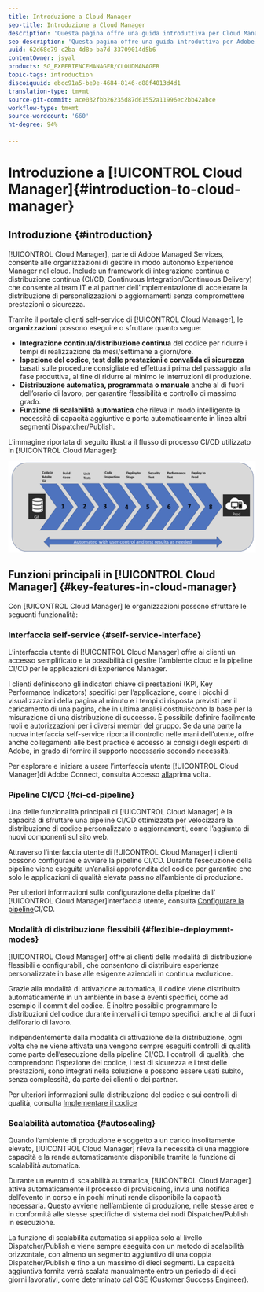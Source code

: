 ```yaml
---
title: Introduzione a Cloud Manager
seo-title: Introduzione a Cloud Manager
description: 'Questa pagina offre una guida introduttiva per Cloud Manager. '
seo-description: 'Questa pagina offre una guida introduttiva per Adobe AEM Cloud Manager e ne evidenzia vantaggi e principali funzioni. '
uuid: 62d68e79-c2ba-4d8b-ba7d-33709014d5b6
contentOwner: jsyal
products: SG_EXPERIENCEMANAGER/CLOUDMANAGER
topic-tags: introduction
discoiquuid: ebcc91a5-be9e-4684-8146-d88f4013d4d1
translation-type: tm+mt
source-git-commit: ace032fbb26235d87d61552a11996ec2bb42abce
workflow-type: tm+mt
source-wordcount: '660'
ht-degree: 94%

---
```



# Introduzione a [!UICONTROL Cloud Manager]{#introduction-to-cloud-manager}

## Introduzione {#introduction}

[!UICONTROL Cloud Manager], parte di Adobe Managed Services, consente alle organizzazioni di gestire in modo autonomo Experience Manager nel cloud. Include un framework di integrazione continua e distribuzione continua (CI/CD, Continuous Integration/Continuous Delivery) che consente ai team IT e ai partner dell’implementazione di accelerare la distribuzione di personalizzazioni o aggiornamenti senza compromettere prestazioni o sicurezza.

Tramite il portale clienti self-service di [!UICONTROL Cloud Manager], le **organizzazioni** possono eseguire o sfruttare quanto segue:

* **Integrazione continua/distribuzione continua** del codice per ridurre i tempi di realizzazione da mesi/settimane a giorni/ore.
* **Ispezione del codice, test delle prestazioni e convalida di sicurezza** basati sulle procedure consigliate ed effettuati prima del passaggio alla fase produttiva, al fine di ridurre al minimo le interruzioni di produzione.
* **Distribuzione automatica, programmata o manuale** anche al di fuori dell’orario di lavoro, per garantire flessibilità e controllo di massimo grado.
* **Funzione di scalabilità automatica** che rileva in modo intelligente la necessità di capacità aggiuntive e porta automaticamente in linea altri segmenti Dispatcher/Publish.

L’immagine riportata di seguito illustra il flusso di processo CI/CD utilizzato in [!UICONTROL Cloud Manager]:

![](assets/screen_shot_2018-05-12at73843pm.png)

## Funzioni principali in [!UICONTROL Cloud Manager] {#key-features-in-cloud-manager}

Con [!UICONTROL Cloud Manager] le organizzazioni possono sfruttare le seguenti funzionalità:

### Interfaccia self-service {#self-service-interface}

L’interfaccia utente di [!UICONTROL Cloud Manager] offre ai clienti un accesso semplificato e la possibilità di gestire l’ambiente cloud e la pipeline CI/CD per le applicazioni di Experience Manager.

I clienti definiscono gli indicatori chiave di prestazioni (KPI, Key Performance Indicators) specifici per l’applicazione, come i picchi di visualizzazioni della pagina al minuto e i tempi di risposta previsti per il caricamento di una pagina, che in ultima analisi costituiscono la base per la misurazione di una distribuzione di successo. È possibile definire facilmente ruoli e autorizzazioni per i diversi membri del gruppo. Se da una parte la nuova interfaccia self-service riporta il controllo nelle mani dell’utente, offre anche collegamenti alle best practice e accesso ai consigli degli esperti di Adobe, in grado di fornire il supporto necessario secondo necessità.

Per esplorare e iniziare a usare l’interfaccia utente [!UICONTROL Cloud Manager]di Adobe Connect, consulta Accesso [alla](https://helpx.adobe.com/experience-manager/cloud-manager/using/first-time-login.html)prima volta.

### Pipeline CI/CD {#ci-cd-pipeline}

Una delle funzionalità principali di [!UICONTROL Cloud Manager] è la capacità di sfruttare una pipeline CI/CD ottimizzata per velocizzare la distribuzione di codice personalizzato o aggiornamenti, come l’aggiunta di nuovi componenti sul sito web.

Attraverso l’interfaccia utente di [!UICONTROL Cloud Manager] i clienti possono configurare e avviare la pipeline CI/CD. Durante l’esecuzione della pipeline viene eseguita un’analisi approfondita del codice per garantire che solo le applicazioni di qualità elevata passino all’ambiente di produzione.

Per ulteriori informazioni sulla configurazione della pipeline dall&#39; [!UICONTROL Cloud Manager]interfaccia utente, consulta [Configurare la pipeline](https://helpx.adobe.com/experience-manager/cloud-manager/using/configuring-pipeline.html)CI/CD.

### Modalità di distribuzione flessibili {#flexible-deployment-modes}

[!UICONTROL Cloud Manager] offre ai clienti delle modalità di distribuzione flessibili e configurabili, che consentono di distribuire esperienze personalizzate in base alle esigenze aziendali in continua evoluzione.

Grazie alla modalità di attivazione automatica, il codice viene distribuito automaticamente in un ambiente in base a eventi specifici, come ad esempio il commit del codice. È inoltre possibile programmare le distribuzioni del codice durante intervalli di tempo specifici, anche al di fuori dell’orario di lavoro.

Indipendentemente dalla modalità di attivazione della distribuzione, ogni volta che ne viene attivata una vengono sempre eseguiti controlli di qualità come parte dell’esecuzione della pipeline CI/CD. I controlli di qualità, che comprendono l’ispezione del codice, i test di sicurezza e i test delle prestazioni, sono integrati nella soluzione e possono essere usati subito, senza complessità, da parte dei clienti o dei partner.

Per ulteriori informazioni sulla distribuzione del codice e sui controlli di qualità, consulta [Implementare il codice](deploying-code.md)

### Scalabilità automatica {#autoscaling}

Quando l’ambiente di produzione è soggetto a un carico insolitamente elevato, [!UICONTROL Cloud Manager] rileva la necessità di una maggiore capacità e la rende automaticamente disponibile tramite la funzione di scalabilità automatica.

Durante un evento di scalabilità automatica, [!UICONTROL Cloud Manager] attiva automaticamente il processo di provisioning, invia una notifica dell’evento in corso e in pochi minuti rende disponibile la capacità necessaria. Questo avviene nell’ambiente di produzione, nelle stesse aree e in conformità alle stesse specifiche di sistema dei nodi Dispatcher/Publish in esecuzione.

La funzione di scalabilità automatica si applica solo al livello Dispatcher/Publish e viene sempre eseguita con un metodo di scalabilità orizzontale, con almeno un segmento aggiuntivo di una coppia Dispatcher/Publish e fino a un massimo di dieci segmenti. La capacità aggiuntiva fornita verrà scalata manualmente entro un periodo di dieci giorni lavorativi, come determinato dal CSE (Customer Success Engineer).
